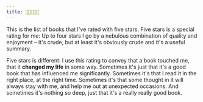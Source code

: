 ```yaml
---
title: 🌟🌟🌟🌟🌟
---
```


This is the list of books that I've rated with five stars. Five stars is a special rating for me: Up to four stars I go
by a nebulous combination of quality and enjoyment – it's crude, but at least it's obviously crude and it's a useful
summary.

Five stars is different: I use this rating to convey that a book touched me, that it **changed my life** in some way.
Sometimes it's just that it's a good book that has influenced me significantly. Sometimes it's that I read it in the
right place, at the right time. Sometimes it's that some thought in it will always stay with me, and help me out at
unexpected occasions. And sometimes it's nothing so deep, just that it's a really really good book.
